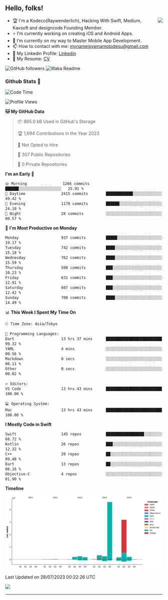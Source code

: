 ## Hello, folks! 
<p>
<img align="right" src="https://media.giphy.com/media/26ufdb3cYKwbRtYVW/giphy.gif" style="max-width:100%;" height="150px">

- 🏆 I'm a Kodeco(Raywenderlich), Hacking With Swift, Medium, Kavsoft and designcode Founding Member.
- ⭐️ I’m currently working on creating iOS and Android Apps.
- 🌱 I’m currently on my way to Master Mobile App Development.
- 📫 How to contact with me: mynameisyamamotodesu@gmail.com
- 🔗 My Linkedin Profile: [Linkedin](https://www.linkedin.com/in/kyo-yamamoto-a2ab50239)
- 🔗 My Resume: [CV](https://www.kickresume.com/cv/ZWKvXV/)

![GitHub followers](https://img.shields.io/github/followers/YamamotoDesu?label=Follow&style=social)
![Waka Readme](https://github.com/YamamotoDesu/YamamotoDesu/workflows/Waka%20Readme/badge.svg)


### Github Stats 🥇 
<!--START_SECTION:waka-->
![Code Time](http://img.shields.io/badge/Code%20Time-459%20hrs%2020%20mins-blue)

![Profile Views](http://img.shields.io/badge/Profile%20Views-14-blue)

**🐱 My GitHub Data** 

> 📦 865.0 kB Used in GitHub's Storage 
 > 
> 🏆 1,694 Contributions in the Year 2023
 > 
> 🚫 Not Opted to Hire
 > 
> 📜 307 Public Repositories 
 > 
> 🔑 0 Private Repositories 
 > 
**I'm an Early 🐤** 

```text
🌞 Morning                1266 commits        ██████░░░░░░░░░░░░░░░░░░░   25.91 % 
🌆 Daytime                2415 commits        ████████████░░░░░░░░░░░░░   49.42 % 
🌃 Evening                1178 commits        ██████░░░░░░░░░░░░░░░░░░░   24.10 % 
🌙 Night                  28 commits          ░░░░░░░░░░░░░░░░░░░░░░░░░   00.57 % 
```
📅 **I'm Most Productive on Monday** 

```text
Monday                   937 commits         █████░░░░░░░░░░░░░░░░░░░░   19.17 % 
Tuesday                  742 commits         ████░░░░░░░░░░░░░░░░░░░░░   15.18 % 
Wednesday                762 commits         ████░░░░░░░░░░░░░░░░░░░░░   15.59 % 
Thursday                 500 commits         ███░░░░░░░░░░░░░░░░░░░░░░   10.23 % 
Friday                   631 commits         ███░░░░░░░░░░░░░░░░░░░░░░   12.91 % 
Saturday                 607 commits         ███░░░░░░░░░░░░░░░░░░░░░░   12.42 % 
Sunday                   708 commits         ████░░░░░░░░░░░░░░░░░░░░░   14.49 % 
```


📊 **This Week I Spent My Time On** 

```text
🕑︎ Time Zone: Asia/Tokyo

💬 Programming Languages: 
Dart                     13 hrs 37 mins      █████████████████████████   99.32 % 
YAML                     4 mins              ░░░░░░░░░░░░░░░░░░░░░░░░░   00.56 % 
Markdown                 0 secs              ░░░░░░░░░░░░░░░░░░░░░░░░░   00.11 % 
Other                    0 secs              ░░░░░░░░░░░░░░░░░░░░░░░░░   00.02 % 

🔥 Editors: 
VS Code                  13 hrs 43 mins      █████████████████████████   100.00 % 

💻 Operating System: 
Mac                      13 hrs 43 mins      █████████████████████████   100.00 % 
```

**I Mostly Code in Swift** 

```text
Swift                    145 repos           █████████████████░░░░░░░░   68.72 % 
Kotlin                   26 repos            ███░░░░░░░░░░░░░░░░░░░░░░   12.32 % 
C++                      20 repos            ██░░░░░░░░░░░░░░░░░░░░░░░   09.48 % 
Dart                     13 repos            ██░░░░░░░░░░░░░░░░░░░░░░░   06.16 % 
Objective-C              4 repos             ░░░░░░░░░░░░░░░░░░░░░░░░░   01.90 % 
```



**Timeline**

![Lines of Code chart](https://raw.githubusercontent.com/YamamotoDesu/YamamotoDesu/main/assets/bar_graph.png)


 Last Updated on 28/07/2023 00:22:26 UTC
<!--END_SECTION:waka-->

![](https://github-profile-summary-cards.vercel.app/api/cards/profile-details?username=YamamotoDesu&theme=vue)

----
